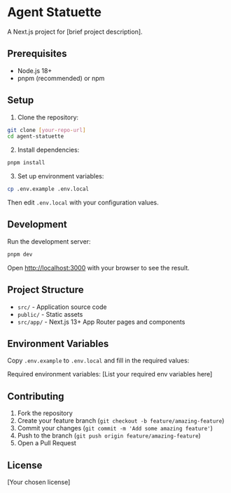 # Agent Statuette

A Next.js project for [brief project description].

## Prerequisites

- Node.js 18+ 
- pnpm (recommended) or npm

## Setup

1. Clone the repository:
```bash
git clone [your-repo-url]
cd agent-statuette
```

2. Install dependencies:
```bash
pnpm install
```

3. Set up environment variables:
```bash
cp .env.example .env.local
```
Then edit `.env.local` with your configuration values.

## Development

Run the development server:

```bash
pnpm dev
```

Open [http://localhost:3000](http://localhost:3000) with your browser to see the result.

## Project Structure

- `src/` - Application source code
- `public/` - Static assets
- `src/app/` - Next.js 13+ App Router pages and components

## Environment Variables

Copy `.env.example` to `.env.local` and fill in the required values:

Required environment variables:
[List your required env variables here]

## Contributing

1. Fork the repository
2. Create your feature branch (`git checkout -b feature/amazing-feature`)
3. Commit your changes (`git commit -m 'Add some amazing feature'`)
4. Push to the branch (`git push origin feature/amazing-feature`)
5. Open a Pull Request

## License

[Your chosen license]
